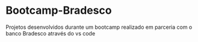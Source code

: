 # Bootcamp-Bradesco
Projetos desenvolvidos durante um bootcamp realizado em parceria com o banco Bradesco através do vs code 
